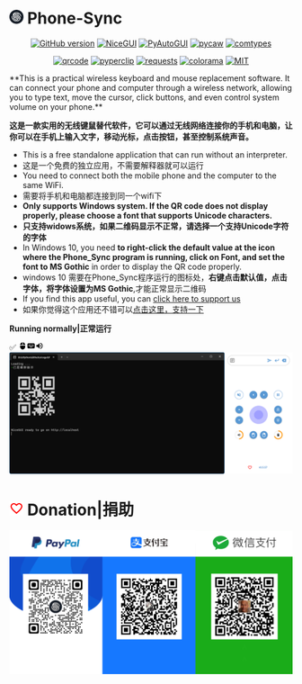 # <img src="Image/logo.ico" width="25" height="25"/> Phone-Sync
<div align="center">
  
[![GitHub version](https://badge.fury.io/gh/DUQIA%2FPhone-Sync.svg)](https://badge.fury.io/gh/DUQIA%2FPhone-Sync) [![NiceGUI](https://img.shields.io/badge/NiceGUI-1.4.2-grue)](https://pypi.org/project/nicegui/) 
[![PyAutoGUI](https://img.shields.io/badge/PyAutoGUI-0.9.54-blue)](https://pypi.org/project/PyAutoGUI/) [![pycaw](https://img.shields.io/badge/pycaw-20230407-blue)](https://pypi.org/project/pycaw/) [![comtypes](https://img.shields.io/badge/comtypes-1.2.0-blue)](https://pypi.org/project/comtypes/)

[![qrcode](https://img.shields.io/badge/qrcode-7.4.2-red)](https://pypi.org/project/qrcode/) [![pyperclip](https://img.shields.io/badge/pyperclip-1.8.2-red)](https://pypi.org/project/pyperclip/) [![requests](https://img.shields.io/badge/requests-2.31.0-red)](https://pypi.org/project/requests/) [![colorama](https://img.shields.io/badge/colorama-0.4.6-red)](https://pypi.org/project/colorama/) [![MIT](https://img.shields.io/badge/license-MIT-crimson)](https://github.com/DUQIA/Phone-Sync/blob/main/LICENSE)

</div>
**This is a practical wireless keyboard and mouse replacement software. It can connect your phone and computer through a wireless network, allowing you to type text, move the cursor, click buttons, and even control system volume on your phone.**

**这是一款实用的无线键鼠替代软件，它可以通过无线网络连接你的手机和电脑，让你可以在手机上输入文字，移动光标，点击按钮，甚至控制系统声音。**

- This is a free standalone application that can run without an interpreter.
- 这是一个免费的独立应用，不需要解释器就可以运行
- You need to connect both the mobile phone and the computer to the same WiFi.
- 需要将手机和电脑都连接到同一个wifi下
- **Only supports Windows system. If the QR code does not display properly, please choose a font that supports Unicode characters.**
- **只支持widows系统，如果二维码显示不正常，请选择一个支持Unicode字符的字体**
- In Windows 10, you need **to right-click the default value at the icon where the Phone_Sync program is running, click on Font, and set the font to MS Gothic** in order to display the QR code properly.
- windows 10 需要在Phone_Sync程序运行的图标处，**右键点击默认值，点击字体，将字体设置为MS Gothic**,才能正常显示二维码
- If you find this app useful, you can [click here to support us](#-donation捐助)
- 如果你觉得这个应用还不错可以[点击这里，支持一下](#-donation捐助)

**Running normally|正常运行**

✅ <img src="Image/mouse.svg" height="15px"/><img src="Image/keyboard.svg" height="15px"/><img src="Image/volume.svg" height="15px"/>
<img src="Image/Running normally.png"/>

# <img src="Image/favorite_border_black_24dp.svg" width="25" height="25"/> Donation|捐助
<img src="Image/1697440892823.png"/>
